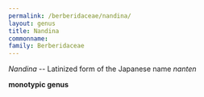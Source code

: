 ```yaml
---
permalink: /berberidaceae/nandina/
layout: genus
title: Nandina
commonname:
family: Berberidaceae
---
```


*Nandina* -- Latinized form of the Japanese name *nanten*

**monotypic genus**
